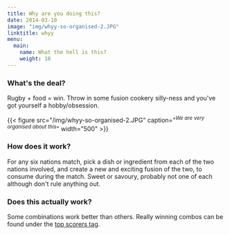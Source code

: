 ```yaml
---
title: Why are you doing this?
date: 2014-03-10
image: "img/whyy-so-organised-2.JPG"
linktitle: whyy
menu:
  main:
    name: What the hell is this?
    weight: 10
---
```


### What's the deal?
Rugby + food = win. Throw in some fusion cookery silly-ness and you've got yourself a hobby/obsession.

{{< figure src="/img/whyy-so-organised-2.JPG" caption="<sup>*We are very organised about this*</sup>" width="500" >}}

### How does it work?
For any six nations match, pick a dish or ingredient from each of the two nations involved, and create a new and exciting fusion of the two, to consume during the match. Sweet or savoury, probably not one of each although don't rule anything out.

### Does this actually work?
Some combinations work better than others. Really winning combos can be found under the [top scorers tag](/tags/topscorers).
